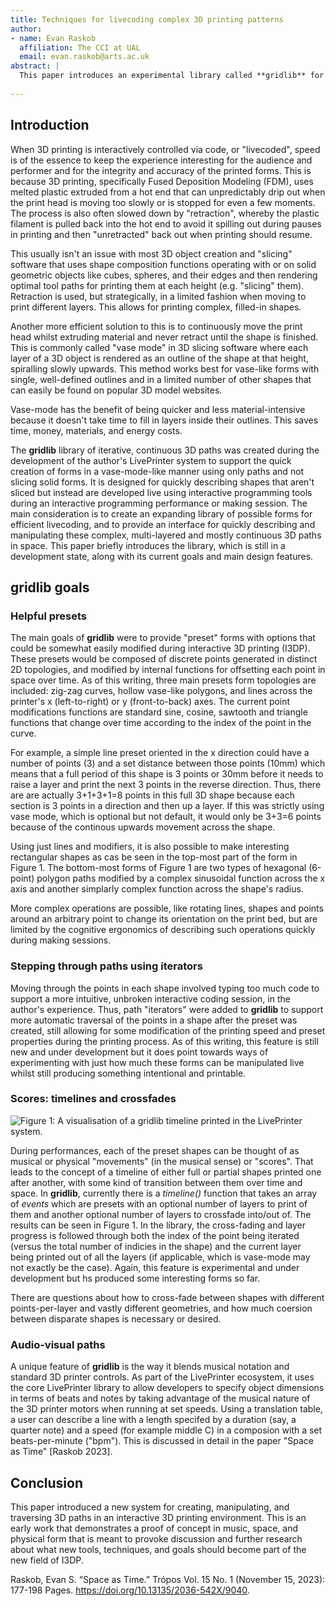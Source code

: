 ```yaml
---
title: Techniques for livecoding complex 3D printing patterns
author: 
- name: Evan Raskob
  affiliation: The CCI at UAL
  email: evan.raskob@arts.ac.uk
abstract: |
  This paper introduces an experimental library called **gridlib** for building complex 3D paths for continous 3D printing that is part of the LivePrinter system of interactive 3D printing. It discussed the problem of speed and continous material handling during 3D printing plus the cognitive complexity of creating 3D printable forms as rationales for such a library. Some of the goals of **gridlib** are briefly discussed along with its main features, such as the primitive types of paths it can generate and how geometric modifiers interact with them to form more complex shapes, plus how paths are iterable, able to be added to "timelines" so they can be stacked on top of each other and cross-faded between both in time and physical space. 
  
---
```


## Introduction

When 3D printing is interactively controlled via code, or "livecoded", speed is of the essence to keep the experience interesting for the audience and performer and for the integrity and accuracy of the printed forms. This is because 3D printing, specifically Fused Deposition Modeling (FDM), uses melted plastic extruded from a hot end that can unpredictably drip out when the print head is moving too slowly or is stopped for even a few moments. The process is also often slowed down by "retraction",  whereby the plastic filament is pulled back into the hot end to avoid it spilling out during pauses in printing and then "unretracted" back out when printing should resume. 

This usually isn't an issue with most 3D object creation and "slicing" software that uses shape composition functions operating with or on solid geometric objects like cubes, spheres, and their edges and then rendering optimal tool paths for printing them at each height (e.g. "slicing" them). Retraction is used, but strategically, in a limited fashion when moving to print different layers. This allows for printing complex, filled-in shapes.

Another more efficient solution to this is to continuously move the print head whilst extruding material and never retract until the shape is finished. This is commonly called "vase mode" in 3D slicing software where each layer of a 3D object is rendered as an outline of the shape at that height, spiralling slowly upwards. This method works best for vase-like forms with single, well-defined outlines and in a limited number of other shapes that can easily be found on popular 3D model websites.  

Vase-mode has the benefit of being quicker and less material-intensive because it doesn't take time to fill in layers inside their outlines. This saves time, money, materials, and energy costs.

The **gridlib** library of iterative, continuous 3D paths was created during the development of the author's LivePrinter system to support the quick creation of forms in a vase-mode-like manner using only paths and not slicing solid forms. It is designed for quickly describing shapes that aren't sliced but instead are developed live using interactive programming tools during an interactive programming performance or making session. The main consideration is to create an expanding library of possible forms for efficient livecoding, and to provide an interface for quickly describing and manipulating these complex, multi-layered and mostly continuous 3D paths in space. This paper briefly introduces the library, which is still in a development state, along with its current goals and main design features.


## gridlib goals

### Helpful presets

The main goals of **gridlib** were to provide "preset" forms with options that could be somewhat easily modified during interactive 3D printing (I3DP). These presets would be composed of discrete points generated in distinct 2D topologies, and modified by internal functions for offsetting each point in space over time. As of this writing, three main presets form topologies are included: zig-zag curves, hollow vase-like polygons, and lines across the printer's x (left-to-right) or y (front-to-back) axes. The current point modifications functions are standard sine, cosine, sawtooth and triangle functions that change over time according to the index of the point in the curve.

For example, a simple line preset oriented in the x direction could have a number of points (3) and a set distance between those points (10mm) which means that a full period of this shape is 3 points or 30mm before it needs to raise a layer and print the next 3 points in the reverse direction. Thus, there are are actually 3+1+3+1=8 points in this full 3D shape because each section is 3 points in a direction and then up a layer. If this was strictly using vase mode, which is optional but not default, it would only be 3+3=6 points because of the continous upwards movement across the shape. 

Using just lines and modifiers, it is also possible to make interesting rectangular shapes as cas be seen in the top-most part of the form in Figure 1. The bottom-most forms of Figure 1 are two types of hexagonal (6-point) polygon paths modified by a complex sinusoidal function across the x axis and another simplarly complex function across the shape's radius.

More complex operations are possible, like rotating lines, shapes and points around an arbitrary point to change its orientation on the print bed, but are limited by the cognitive ergonomics of describing such operations quickly during making sessions.

### Stepping through paths using iterators

Moving through the points in each shape involved typing too much code to support a more intuitive, unbroken interactive coding session, in the author's experience. Thus, path "iterators" were added to **gridlib** to support more automatic traversal of the points in a shape after the preset was created, still allowing for some modification of the printing speed and preset properties during the printing process. As of this writing, this feature is still new and under development but it does point towards ways of experimenting with just how much these forms can be manipulated live whilst still producing something intentional and printable. 

### Scores: timelines and crossfades

![Figure 1: A visualisation of a gridlib timeline printed in the LivePrinter system.](https://doc.patternclub.org/uploads/822aa914-d79e-4847-9b33-eef3c9157427.png)


During performances, each of the preset shapes can be thought of as musical or physical "movements" (in the musical sense) or "scores". That leads to the concept of a timeline of either full or partial shapes printed one after another, with some kind of transition between them over time and space. In **gridlib**, currently there is a *timeline()* function that takes an array of *events* which are presets with an optional number of layers to print of them and another optional number of layers to crossfade into/out of. The results can be seen in Figure 1. In the library, the cross-fading and layer progress is followed through both the index of the point being iterated (versus the total number of indicies in the shape) and the current layer being printed out of all the layers (if applicable, which is vase-mode may not exactly be the case). Again, this feature is experimental and under development but hs produced some interesting forms so far.

There are questions about how to cross-fade between shapes with different points-per-layer and vastly different geometries, and how much coersion between disparate shapes is necessary or desired.

### Audio-visual paths

A unique feature of **gridlib** is the way it blends musical notation and standard 3D printer controls. As part of the LivePrinter ecosystem, it uses the core LivePrinter library to allow developers to specify object dimensions in terms of beats and notes by taking advantage of the musical nature of the 3D printer motors when running at set speeds. Using a translation table, a user can describe a line with a length specifed by a duration (say, a quarter note) and a speed (for example middle C) in a composion with a set beats-per-minute ("bpm"). This is discussed in detail in the paper "Space as Time" [Raskob 2023].

## Conclusion 

This paper introduced a new system for creating, manipulating, and traversing 3D paths in an interactive 3D printing environment. This is an early work that demonstrates a proof of concept in music, space, and physical form that is meant to provoke discussion and further research about what new tools, techniques, and goals should become part of the new field of I3DP. 

Raskob, Evan S. “Space as Time.” Trópos Vol. 15 No. 1 (November 15, 2023): 177-198 Pages. https://doi.org/10.13135/2036-542X/9040.
